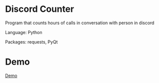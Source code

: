 # Discord Counter
Program that counts hours of calls in conversation with person in discord

Language: Python

Packages: requests, PyQt

# Demo
[Demo](Demo/demo.png)
